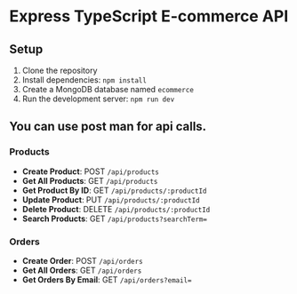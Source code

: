 # Express TypeScript E-commerce API

## Setup

1. Clone the repository
2. Install dependencies: `npm install`
3. Create a MongoDB database named `ecommerce`
4. Run the development server: `npm run dev`

## You can use post man for api calls.

### Products

- **Create Product**: POST `/api/products`
- **Get All Products**: GET `/api/products`
- **Get Product By ID**: GET `/api/products/:productId`
- **Update Product**: PUT `/api/products/:productId`
- **Delete Product**: DELETE `/api/products/:productId`
- **Search Products**: GET `/api/products?searchTerm=`

### Orders

- **Create Order**: POST `/api/orders`
- **Get All Orders**: GET `/api/orders`
- **Get Orders By Email**: GET `/api/orders?email=`
